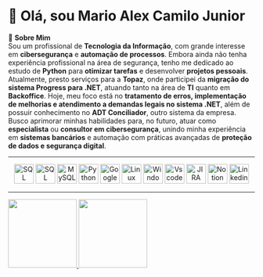 # 👋 Olá, sou Mario Alex Camilo Junior

🚀 **Sobre Mim**  
Sou um profissional de **Tecnologia da Informação**, com grande interesse em **cibersegurança** e **automação de processos**. Embora ainda não tenha experiência profissional na área de segurança, tenho me dedicado ao estudo de **Python** para **otimizar tarefas** e desenvolver **projetos pessoais**. 
Atualmente, presto serviços para a **Topaz**, onde participei da **migração do sistema Progress para .NET**, atuando tanto na área de **TI** quanto em **Backoffice**. Hoje, meu foco está no **tratamento de erros, implementação de melhorias e atendimento a demandas legais no sistema .NET**, além de possuir conhecimento no **ADT Conciliador**, outro sistema da empresa.  
Busco aprimorar minhas habilidades para, no futuro, atuar como **especialista** ou **consultor em cibersegurança**, unindo minha experiência em **sistemas bancários** e automação com práticas avançadas de **proteção de dados e segurança digital**.   

----    


  
 <div align="center">
    <!-- Bancos de Dados -->
    <img alt="SQL" height="40" src="https://cdn.jsdelivr.net/gh/devicons/devicon@latest/icons/sqldeveloper/sqldeveloper-original.svg">
    <img alt="SQL Server" height="40" src="https://cdn.jsdelivr.net/gh/devicons/devicon@latest/icons/microsoftsqlserver/microsoftsqlserver-original.svg" />
    <img alt="MySQL" height="40" src="https://cdn.jsdelivr.net/gh/devicons/devicon@latest/icons/mysql/mysql-original.svg" />   
    <!-- Linguagens -->
    <img alt="Python" height="40" src="https://cdn.jsdelivr.net/gh/devicons/devicon@latest/icons/python/python-original.svg">
    <!-- Cloud & Infraestrutura -->
    <img alt="Google Cloud" height="40" src="https://cdn.jsdelivr.net/gh/devicons/devicon@latest/icons/googlecloud/googlecloud-original.svg" />
    <img alt="Linux" height="40" src="https://cdn.jsdelivr.net/gh/devicons/devicon@latest/icons/linux/linux-original.svg" />
    <img alt="Windows" height="40" src="https://cdn.jsdelivr.net/gh/devicons/devicon@latest/icons/windows11/windows11-original.svg" />
    <!-- Ferramentas -->
    <img alt="Vscode" height="40" src="https://cdn.jsdelivr.net/gh/devicons/devicon@latest/icons/vscode/vscode-original.svg" />
    <img alt="JIRA" height="40" src="https://cdn.jsdelivr.net/gh/devicons/devicon@latest/icons/jira/jira-original.svg" />
    <img alt="Notion" height="40" src="https://cdn.jsdelivr.net/gh/devicons/devicon@latest/icons/notion/notion-original.svg" />
    <!-- Redes Sociais -->
    <img alt="Linkedin" height="40" src="https://cdn.jsdelivr.net/gh/devicons/devicon@latest/icons/linkedin/linkedin-original.svg" />
</div>  

----  

<div>  
  <a href="https://github.com/inimigodobowser">
  <img height="140em" src="https://github-readme-stats.vercel.app/api?username=inimigodobowser&show_icons=true&theme=dark&include_all_commits=true&count_private=true"/>
  <img height="140em" src="https://github-readme-stats.vercel.app/api/top-langs/?username=inimigodobowser&layout=compact&langs_count=16&theme=dark"/>
</div>  




    
